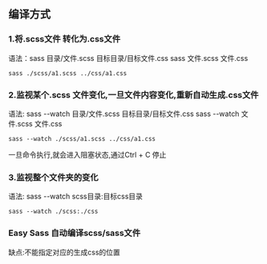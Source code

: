 ## 编译方式

### 1.将.scss文件 转化为.css文件
语法：sass 目录/文件.scss 目标目录/目标文件.css
    sass 文件.scss 文件.css
```shell
sass ./scss/a1.scss ../css/a1.css 
```

### 2.监视某个.scss 文件变化,一旦文件内容变化,重新自动生成.css文件
语法: sass --watch 目录/文件.scss 目标目录/目标文件.css
    sass --watch 文件.scss 文件.css
``` shell
sass --watch ./scss/a1.scss ../css/a1.css 
```
一旦命令执行,就会进入阻塞状态,通过Ctrl + C 停止

### 3.监视整个文件夹的变化
语法: sass --watch scss目录:目标css目录
```shell 
sass --watch ./scss:./css 
```

### Easy Sass 自动编译scss/sass文件
 缺点:不能指定对应的生成css的位置